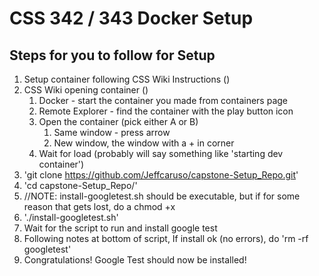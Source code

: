 # CSS 342 / 343 Docker Setup

## Steps for you to follow for Setup
1. Setup container following CSS Wiki Instructions (<link>)
1. CSS Wiki opening container (<link>) 
    1. Docker - start the container you made from containers page
    1. Remote Explorer - find the container with the play button icon
    1. Open the container (pick either A or B)
        1. Same window - press arrow
        1. New window, the window with a + in corner
    1. Wait for load (probably will say something like 'starting dev container')
1. 'git clone https://github.com/Jeffcaruso/capstone-Setup_Repo.git'
1. 'cd capstone-Setup_Repo/'
1. //NOTE: install-googletest.sh should be executable, but if for some reason that gets lost, do a chmod +x
1. './install-googletest.sh'
1. Wait for the script to run and install google test
1. Following notes at bottom of script, If install ok (no errors), do 'rm -rf googletest'
1. Congratulations! Google Test should now be installed!
